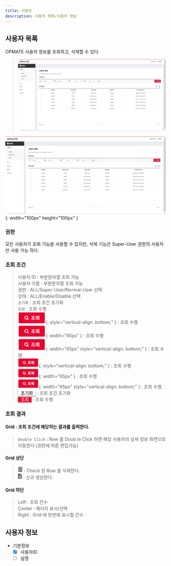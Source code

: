```yaml
---
title: 사용자
description: 사용자 목록/사용자 정보
---
```


## 사용자 목록
OPMATE 사용자 정보를 조회하고, 삭제할 수 있다.

>![사용자 목록](img/user_lst.png "사용자 목록")

![사용자 목록](img/user_lst.png "사용자 목록"){: width="100px" height="100px" }

### 권한
모든 사용자가 조회 기능을 사용할 수 있지만, 삭제 기능은 Super-User 권한의 사용자만 사용 가능 하다.

### 조회 조건
>사용자 ID : 부분문자열 조회 가능  
사용자 이름 : 부분문자열 조회 가능  
권한 : ALL/Super-User/Normal-User 선택  
상태 : ALL/Enable/Disable 선택  
`초기화` : 조회 조건 초기화  
`조회` : 조회 수행  
![조회](img/icon/ico-select-btn.png#class=baba "조회"){: style="vertical-align: bottom;" } : 조회 수행  
![조회](img/icon/ico-select-btn.png#style=vertical-align:bottom; "조회"){: width="65px" } : 조회 수행  
![조회](img/icon/ico-select-btn.png "조회"){: width="65px" style="vertical-align: bottom;" } : 조회 수행  
![조회](img/icon/ico-select-btn2.png#class=baba "조회"){: style="vertical-align: bottom;" } : 조회 수행  
![조회](img/icon/ico-select-btn2.png#style=vertical-align:bottom; "조회"){: width="65px" } : 조회 수행  
![조회](img/icon/ico-select-btn2.png "조회"){: width="65px" style="vertical-align: bottom;" } : 조회 수행  
<kbd style="color: #000000; background-color: #ffffff; box-shadow: 0px 2px 1px 1px #bcbcbc">&nbsp;초기화&nbsp;</kbd> : 조회 조건 초기화  
<kbd style="color: #ffffff; background-color: #ea0530; box-shadow: 0px 2px 1px 1px #ea9999">&nbsp;조회&nbsp;</kbd> : 조회 수행  
 
### 조회 결과
#### Grid : 조회 조건에 해당하는 결과를 출력한다.  
>`Double Click` : Row 를 Doub   le Click 하면 해당 사용자의 상세 정보 화면으로 이동한다.(권한에 따른 편집가능)  
 
#### Grid 상단  
> ![삭제](img/icon/ico-del-hover.png#style=max-width:50px;vertical-align:bottom; "삭제") : Check 된 Row 를 삭제한다.   
![추가/등록](img/icon/ico-add-hover.png#style=max-width:50px;vertical-align:bottom; "추가/등록") : 신규 생성한다.
 
#### Grid 하단  
> Left : 조회 건수  
Center : 페이지 표시/선택  
Right : Grid 에 한번에 표시할 건수  


## 사용자 정보

- 기본정보
    - [x] 사용자ID
    - [ ] 설명